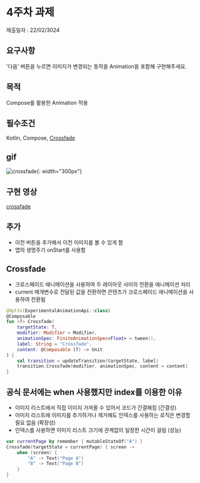 # 4주차 과제
제출일자 : 22/02/3024

## 요구사항
'다음' 버튼을 누르면 이미지가 변경되는 동작을 Animation을 포함해 구현해주세요.

## 목적
Compose를 활용한 Animation 적용

## 필수조건
Kotlin, Compose, [Crossfade](https://developer.android.com/jetpack/compose/animation?hl=ko#crossfade)

## gif
![crossfade](https://github.com/vmkmym/android-templates/assets/71699054/a745fc50-fb12-4323-b19d-39c6b69fe864){: width="300px"}

## 구현 영상
[crossfade](https://github.com/vmkmym/android-templates/assets/71699054/6dac17da-b7e9-43d3-952c-ea0a1245c625)

## 추가
- 이전 버튼을 추가해서 이전 이미지를 볼 수 있게 함
- 앱의 생명주기 onStart를 사용함

## Crossfade
- 크로스페이드 애니메이션을 사용하여 두 레이아웃 사이의 전환을 애니메이션 처리
- current 매개변수로 전달된 값을 전환하면 콘텐츠가 크로스페이드 애니메이션을 사용하여 전환됨

```Kotlin
@OptIn(ExperimentalAnimationApi::class)
@Composable
fun <T> Crossfade(
    targetState: T,
    modifier: Modifier = Modifier,
    animationSpec: FiniteAnimationSpec<Float> = tween(),
    label: String = "Crossfade",
    content: @Composable (T) -> Unit
) {
    val transition = updateTransition(targetState, label)
    transition.Crossfade(modifier, animationSpec, content = content)
}
```

## 공식 문서에는 when 사용했지만 index를 이용한 이유
- 이미지 리스트에서 직접 이미지 가져올 수 있어서 코드가 간결해짐 (간결성)
- 이미지 리스트에 이미지를 추가하거나 제거해도 인덱스를 사용하는 로직은 변경할 필요 없음 (확장성)
- 인덱스를 사용하면 이미지 리스트 크기에 관계없이 일정한 시간이 걸림 (성능)
```Kotlin
var currentPage by remember { mutableStateOf("A") }
Crossfade(targetState = currentPage) { screen ->
    when (screen) {
        "A" -> Text("Page A")
        "B" -> Text("Page B")
    }
}
```
